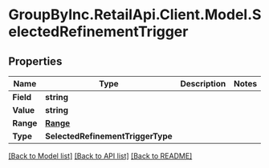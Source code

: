 # GroupByInc.RetailApi.Client.Model.SelectedRefinementTrigger

## Properties

Name | Type | Description | Notes
------------ | ------------- | ------------- | -------------
**Field** | **string** |  | 
**Value** | **string** |  | 
**Range** | [**Range**](Range.md) |  | 
**Type** | **SelectedRefinementTriggerType** |  | 

[[Back to Model list]](../README.md#documentation-for-models) [[Back to API list]](../README.md#documentation-for-api-endpoints) [[Back to README]](../README.md)

